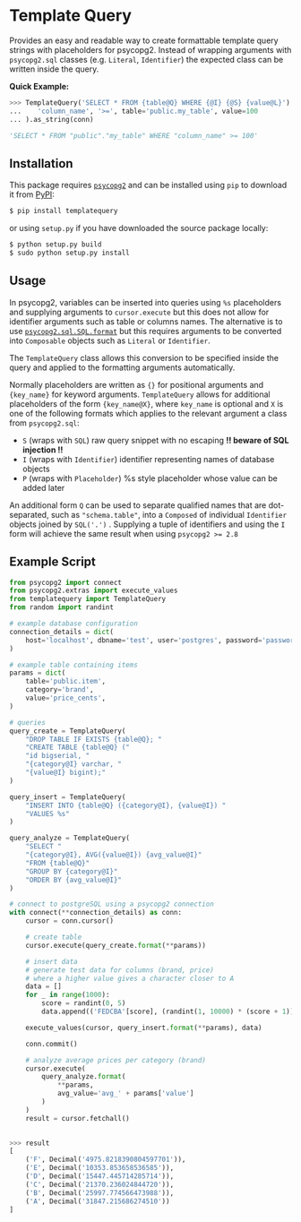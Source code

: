 # Template Query

Provides an easy and readable way to create formattable template query strings with placeholders for psycopg2. Instead of wrapping arguments with `psycopg2.sql` classes (e.g. `Literal`, `Identifier`) the expected class can be written inside the query.

**Quick Example:**

```python
>>> TemplateQuery('SELECT * FROM {table@Q} WHERE {@I} {@S} {value@L}').format(
...    'column_name', '>=', table='public.my_table', value=100
... ).as_string(conn)

'SELECT * FROM "public"."my_table" WHERE "column_name" >= 100'
```

## Installation

This package requires [`psycopg2`](https://pypi.org/project/psycopg2/) and can be installed using `pip` to download it from [PyPI](https://pypi.org/project/templatequery/):

```bash
$ pip install templatequery
```

or using `setup.py` if you have downloaded the source package locally:

```bash
$ python setup.py build
$ sudo python setup.py install
```

## Usage

In psycopg2, variables can be inserted into queries using `%s` placeholders and supplying arguments to `cursor.execute` but this does not allow for identifier arguments such as table or columns names. The alternative is to use [`psycopg2.sql.SQL.format`](https://www.psycopg.org/docs/sql.html#psycopg2.sql.SQL.format) but this requires arguments to be converted into `Composable` objects such as  `Literal` or `Identifier`. 

The `TemplateQuery` class allows this conversion to be specified inside the query and applied to the formatting arguments automatically.

Normally placeholders are written as `{}` for positional arguments and `{key_name}` for keyword arguments.  `TemplateQuery` allows for additional placeholders of the form `{key_name@X}`, where `key_name` is optional and `X` is one of the following formats which applies to the relevant argument a class from `psycopg2.sql`:

* `S`  (wraps with `SQL`) raw query snippet with no escaping **!! beware of SQL injection !!**
* `I` (wraps with `Identifier`) identifier representing names of database objects
* `P` (wraps with `Placeholder`) %s style placeholder whose value can be added later

An additional form `Q` can be used to separate qualified names that are dot-separated, such as `"schema.table"`, into a `Composed` of individual `Identifier` objects joined by `SQL('.')` . Supplying a tuple of identifiers and using the `I` form will achieve the same result when using `psycopg2 >= 2.8`

## Example Script

```python
from psycopg2 import connect
from psycopg2.extras import execute_values
from templatequery import TemplateQuery
from random import randint

# example database configuration
connection_details = dict(
    host='localhost', dbname='test', user='postgres', password='password'
)

# example table containing items
params = dict(
    table='public.item',
    category='brand',
    value='price_cents',
)

# queries
query_create = TemplateQuery(
    "DROP TABLE IF EXISTS {table@Q}; "
    "CREATE TABLE {table@Q} ("
    "id bigserial, "
    "{category@I} varchar, "
    "{value@I} bigint);"
)

query_insert = TemplateQuery(
    "INSERT INTO {table@Q} ({category@I}, {value@I}) "
    "VALUES %s"
)

query_analyze = TemplateQuery(
    "SELECT "
    "{category@I}, AVG({value@I}) {avg_value@I}"
    "FROM {table@Q}"
    "GROUP BY {category@I}"
    "ORDER BY {avg_value@I}"
)

# connect to postgreSQL using a psycopg2 connection
with connect(**connection_details) as conn:
    cursor = conn.cursor()

    # create table
    cursor.execute(query_create.format(**params))

    # insert data
    # generate test data for columns (brand, price)
    # where a higher value gives a character closer to A
    data = []
    for _ in range(1000):
        score = randint(0, 5)
        data.append(('FEDCBA'[score], (randint(1, 10000) * (score + 1))))

    execute_values(cursor, query_insert.format(**params), data)

    conn.commit()

    # analyze average prices per category (brand)
    cursor.execute(
        query_analyze.format(
            **params,
            avg_value='avg_' + params['value']
        )
    )
    result = cursor.fetchall()
    
```

```python
>>> result
[
    ('F', Decimal('4975.8218390804597701')),
    ('E', Decimal('10353.853658536585')),
    ('D', Decimal('15447.445714285714')),
    ('C', Decimal('21370.236024844720')),
    ('B', Decimal('25997.774566473988')),
    ('A', Decimal('31847.215686274510'))
]
```



